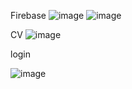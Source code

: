 Firebase
![image](https://github.com/arianacatani2009/login_cv/assets/134402331/73a9951b-8ed8-4542-9c5a-890063e13c7f)
![image](https://github.com/arianacatani2009/login_cv/assets/134402331/958cd4fd-306a-4566-8977-0365183c31e4)


CV
![image](https://github.com/arianacatani2009/login_cv/assets/134402331/204f3c27-d73e-4e3b-bdc8-d7a3baf47967)


login 

![image](https://github.com/arianacatani2009/login_cv/assets/134402331/0381809d-e9c5-4725-9f73-8b33b0683cb9)


